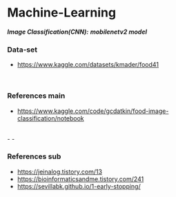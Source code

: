 # Machine-Learning
***Image Classification(CNN):*** ***mobilenetv2 model***

### Data-set
- https://www.kaggle.com/datasets/kmader/food41 
<br>

### References main
- <https://www.kaggle.com/code/gcdatkin/food-image-classification/notebook>
<br>
- <https://velog.io/@vector13/Food101-%EB%8D%B0%EC%9D%B4%ED%84%B0%EC%85%8B%EC%9D%84-%EC%9D%B4%EC%9A%A9%ED%95%9C-%EC%9D%8C%EC%8B%9D-%EC%9D%B4%EB%AF%B8%EC%A7%80-%EB%B6%84%EB%A5%98%EA%B8%B0-%EB%A7%8C%EB%93%A4%EA%B8%B0>
- <https://hangjastar.tistory.com/193>

### References sub
- https://jeinalog.tistory.com/13
- https://bioinformaticsandme.tistory.com/241
- https://sevillabk.github.io/1-early-stopping/
